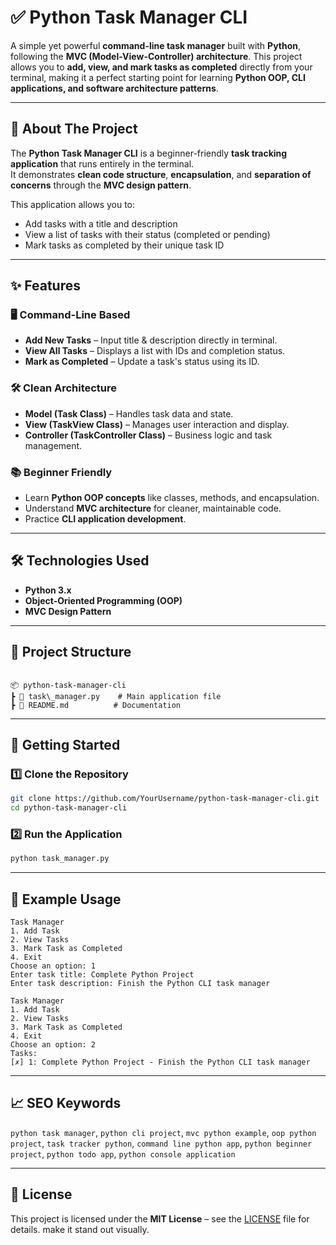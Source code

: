# ✅ Python Task Manager CLI

A simple yet powerful **command-line task manager** built with **Python**, following the **MVC (Model-View-Controller) architecture**. This project allows you to **add, view, and mark tasks as completed** directly from your terminal, making it a perfect starting point for learning **Python OOP, CLI applications, and software architecture patterns**.

---

## 📖 About The Project

The **Python Task Manager CLI** is a beginner-friendly **task tracking application** that runs entirely in the terminal.  
It demonstrates **clean code structure**, **encapsulation**, and **separation of concerns** through the **MVC design pattern**.

This application allows you to:
- Add tasks with a title and description
- View a list of tasks with their status (completed or pending)
- Mark tasks as completed by their unique task ID

---

## ✨ Features

### 🖥 Command-Line Based
- **Add New Tasks** – Input title & description directly in terminal.
- **View All Tasks** – Displays a list with IDs and completion status.
- **Mark as Completed** – Update a task's status using its ID.

### 🛠 Clean Architecture
- **Model (Task Class)** – Handles task data and state.
- **View (TaskView Class)** – Manages user interaction and display.
- **Controller (TaskController Class)** – Business logic and task management.

### 📚 Beginner Friendly
- Learn **Python OOP concepts** like classes, methods, and encapsulation.
- Understand **MVC architecture** for cleaner, maintainable code.
- Practice **CLI application development**.

---

## 🛠 Technologies Used
- **Python 3.x**
- **Object-Oriented Programming (OOP)**
- **MVC Design Pattern**

---

## 📂 Project Structure
```

📦 python-task-manager-cli
┣ 📜 task\_manager.py    # Main application file
┣ 📜 README.md          # Documentation

````

---

## 🚀 Getting Started

### 1️⃣ Clone the Repository
```bash
git clone https://github.com/YourUsername/python-task-manager-cli.git
cd python-task-manager-cli
````

### 2️⃣ Run the Application

```bash
python task_manager.py
```

---

## 📌 Example Usage

```
Task Manager
1. Add Task
2. View Tasks
3. Mark Task as Completed
4. Exit
Choose an option: 1
Enter task title: Complete Python Project
Enter task description: Finish the Python CLI task manager

Task Manager
1. Add Task
2. View Tasks
3. Mark Task as Completed
4. Exit
Choose an option: 2
Tasks:
[✗] 1: Complete Python Project - Finish the Python CLI task manager
```

---

## 📈 SEO Keywords

`python task manager`, `python cli project`, `mvc python example`, `oop python project`, `task tracker python`, `command line python app`, `python beginner project`, `python todo app`, `python console application`

---

## 📝 License

This project is licensed under the **MIT License** – see the [LICENSE](LICENSE) file for details.
make it stand out visually.
